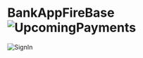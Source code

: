 # BankAppFireBase![UpcomingPayments](https://user-images.githubusercontent.com/73446210/221583887-b117a6b1-0bac-4777-9769-b69fc757bf04.PNG)
![SignIn](https://user-images.githubusercontent.com/73446210/221583899-9fbdc73c-b73e-4e19-abec-c1b40d3bd5eb.PNG)
